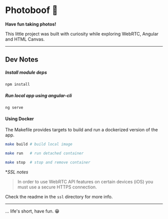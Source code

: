 # Photoboof 📸

__Have fun taking photos!__  

This little project was built with curiosity while exploring WebRTC, Angular and HTML Canvas.  

---

## Dev Notes

##### Install module deps
`npm install`

##### Run local app using angular-cli
`ng serve`




#### Using Docker
The Makefile provides targets to build and run a dockerized version of the app.


```sh 
make build # build local image
```
```sh 
make run   # run detached container
```
```sh 
make stop  # stop and remove container
```



**SSL notes*
> In order to use WebRTC API features on certain devices (iOS) you must use a secure HTTPS connection.

Check the readme in the `ssl` directory for more info.

---
...
life's short, have fun. 😁